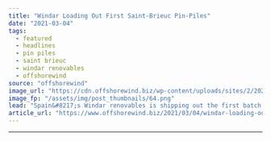 ```yaml
---
title: "Windar Loading Out First Saint-Brieuc Pin-Piles"
date: "2021-03-04"
tags: 
  - featured
  - headlines
  - pin piles
  - saint brieuc
  - windar renovables
  - offshorewind
source: "offshorewind"
image_url: "https://cdn.offshorewind.biz/wp-content/uploads/sites/2/2021/03/04121008/Windar-Loading-Out-First-Saint-Brieuc-Pin-Piles.png"
image_fp: "/assets/img/post_thumbnails/64.png"
lead: "Spain&#8217;s Windar renovables is shipping out the first batch of pin-piles manufactured for the"
article_url: "https://www.offshorewind.biz/2021/03/04/windar-loading-out-first-saint-brieuc-pin-piles/"
---
```


---
